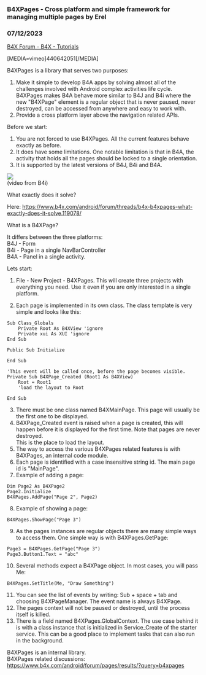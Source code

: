 ###  B4XPages - Cross platform and simple framework for managing multiple pages by Erel
### 07/12/2023
[B4X Forum - B4X - Tutorials](https://www.b4x.com/android/forum/threads/118901/)

[MEDIA=vimeo]440642051[/MEDIA]  
  
B4XPages is a library that serves two purposes:  
  
1. Make it simple to develop B4A apps by solving almost all of the challenges involved with Android complex activities life cycle.  
B4XPages makes B4A behave more similar to B4J and B4i where the new "B4XPage" element is a regular object that is never paused, never destroyed, can be accessed from anywhere and easy to work with.  
2. Provide a cross platform layer above the navigation related APIs.  
  
Before we start:  
  
1. You are not forced to use B4XPages. All the current features behave exactly as before.  
2. It does have some limitations. One notable limitation is that in B4A, the activity that holds all the pages should be locked to a single orientation.  
3. It is supported by the latest versions of B4J, B4i and B4A.  
  
 ![](https://www.b4x.com/basic4android/images/nVw98yQ97c.gif)  
(video from B4i)  
  
What exactly does it solve?  
  
Here: <https://www.b4x.com/android/forum/threads/b4x-b4xpages-what-exactly-does-it-solve.119078/>  
  
What is a B4XPage?  
  
It differs between the three platforms:  
B4J - Form  
B4i - Page in a single NavBarController  
B4A - Panel in a single activity.  
  
Lets start:  
  
1. File - New Project - B4XPages. This will create three projects with everything you need. Use it even if you are only interested in a single platform.  
  
2. Each page is implemented in its own class. The class template is very simple and looks like this:  

```B4X
Sub Class_Globals  
    Private Root As B4XView 'ignore  
    Private xui As XUI 'ignore  
End Sub  
  
Public Sub Initialize  
  
End Sub  
  
'This event will be called once, before the page becomes visible.  
Private Sub B4XPage_Created (Root1 As B4XView)  
    Root = Root1  
    'load the layout to Root  
  
End Sub
```

  
3. There must be one class named B4XMainPage. This page will usually be the first one to be displayed.  
4. B4XPage\_Created event is raised when a page is created, this will happen before it is displayed for the first time. Note that pages are never destroyed.  
This is the place to load the layout.  
5. The way to access the various B4XPages related features is with B4XPages, an internal code module.  
6. Each page is identified with a case insensitive string id. The main page id is "MainPage".  
7. Example of adding a page:  

```B4X
Dim Page2 As B4XPage2  
Page2.Initialize  
B4XPages.AddPage("Page 2", Page2)
```

  
8. Example of showing a page:  

```B4X
B4XPages.ShowPage("Page 3")
```

  
9. As the pages instances are regular objects there are many simple ways to access them. One simple way is with B4XPages.GetPage:  

```B4X
Page3 = B4XPages.GetPage("Page 3")  
Page3.Button1.Text = "abc"
```

  
10. Several methods expect a B4XPage object. In most cases, you will pass Me:  

```B4X
B4XPages.SetTitle(Me, "Draw Something")
```

  
11. You can see the list of events by writing: Sub + space + tab and choosing B4XPageManager. The event name is always B4XPage.  
12. The pages context will not be paused or destroyed, until the process itself is killed.  
13. There is a field named B4XPages.GlobalContext. The use case behind it is with a class instance that is initialized in Service\_Create of the starter service. This can be a good place to implement tasks that can also run in the background.  
  
  
B4XPages is an internal library.   
B4XPages related discussions: <https://www.b4x.com/android/forum/pages/results/?query=b4xpages>